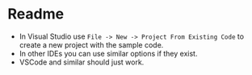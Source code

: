 # Readme

* In Visual Studio use `File -> New -> Project From Existing Code` to create a new project with the sample code.
* In other IDEs you can use similar options if they exist.
* VSCode and similar should just work.